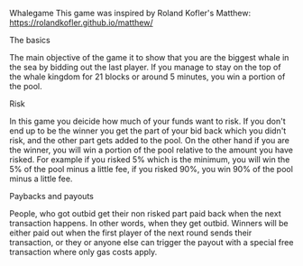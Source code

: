 Whalegame
This game was inspired by Roland Kofler's Matthew: https://rolandkofler.github.io/matthew/

The basics

The main objective of the game it to show that you are the biggest whale in the sea by bidding out the last player. If you manage to stay on the top of the whale kingdom for 21 blocks or around 5 minutes, you win a portion of the pool.

Risk

In this game you deicide how much of your funds want to risk. If you don't end up to be the winner you get the part of your bid back which you didn't risk, and the other part gets added to the pool. On the other hand if you are the winner, you will win a portion of the pool relative to the amount you have risked. For example if you risked 5% which is the minimum, you will win the 5% of the pool minus a little fee, if you risked 90%, you win 90% of the pool minus a little fee.

Paybacks and payouts

People, who got outbid get their non risked part paid back when the next transaction happens. In other words, when they get outbid.
Winners will be either paid out when the first player of the next round sends their transaction, or they or anyone else can trigger the payout with a special free transaction where only gas costs apply.
